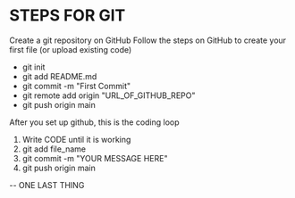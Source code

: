 # STEPS FOR GIT

Create a git repository on GitHub Follow the steps on GitHub to create your first file (or upload existing code)

* git init
* git add README.md
* git commit -m "First Commit"
* git remote add origin "URL_OF_GITHUB_REPO"
* git push origin main

After you set up github, this is the coding loop

1. Write CODE until it is working
2. git add file_name
3. git commit -m "YOUR MESSAGE HERE"
4. git push origin main


-- ONE LAST THING
